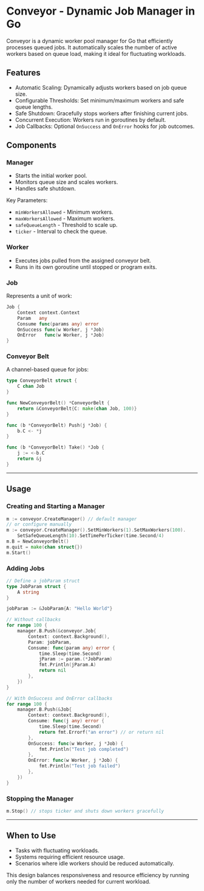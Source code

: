 # Conveyor - Dynamic Job Manager in Go

Conveyor is a dynamic worker pool manager for Go that efficiently processes queued jobs. It automatically scales the number of active workers based on queue load, making it ideal for fluctuating workloads.

## Features

* Automatic Scaling: Dynamically adjusts workers based on job queue size.
* Configurable Thresholds: Set minimum/maximum workers and safe queue lengths.
* Safe Shutdown: Gracefully stops workers after finishing current jobs.
* Concurrent Execution: Workers run in goroutines by default.
* Job Callbacks: Optional `OnSuccess` and `OnError` hooks for job outcomes.

## Components

### Manager

* Starts the initial worker pool.
* Monitors queue size and scales workers.
* Handles safe shutdown.

Key Parameters:

* `minWorkersAllowed` - Minimum workers.
* `maxWorkersAllowed` - Maximum workers.
* `safeQueueLength` - Threshold to scale up.
* `ticker` - Interval to check the queue.

### Worker

* Executes jobs pulled from the assigned conveyor belt.
* Runs in its own goroutine until stopped or program exits.

### Job

Represents a unit of work:

```go
Job {
    Context context.Context
    Param   any
    Consume func(params any) error
    OnSuccess func(w Worker, j *Job)
    OnError   func(w Worker, j *Job)
}
```

### Conveyor Belt

A channel-based queue for jobs:

```go
type ConveyorBelt struct {
    C chan Job
}

func NewConveyorBelt() *ConveyorBelt {
    return &ConveyorBelt{C: make(chan Job, 100)}
}

func (b *ConveyorBelt) Push(j *Job) {
    b.C <- *j
}

func (b *ConveyorBelt) Take() *Job {
    j := <-b.C
    return &j
}
```

---

## Usage

### Creating and Starting a Manager

```go
m := conveyor.CreateManager() // default manager
// or configure manually
m := conveyor.CreateManager().SetMinWorkers(1).SetMaxWorkers(100).
    SetSafeQueueLength(10).SetTimePerTicker(time.Second/4)
m.B = NewConveyorBelt()
m.quit = make(chan struct{})
m.Start()
```

### Adding Jobs

```go
// Define a jobParam struct
type JobParam struct {
    A string
}

jobParam := &JobParam{A: "Hello World"}

// Without callbacks
for range 100 {
    manager.B.Push(&conveyor.Job{
        Context: context.Background(),
        Param: jobParam,
        Consume: func(param any) error {
            time.Sleep(time.Second)
            jParam := param.(*JobParam)
            fmt.Println(jParam.A)
            return nil
        },
    })
}

// With OnSuccess and OnError callbacks
for range 100 {
    manager.B.Push(&Job{
        Context: context.Background(),
        Consume: func(j any) error {
            time.Sleep(time.Second)
            return fmt.Errorf("an error") // or return nil
        },
        OnSuccess: func(w Worker, j *Job) {
            fmt.Println("Test job completed")
        },
        OnError: func(w Worker, j *Job) {
            fmt.Println("Test job failed")
        },
    })
}
```

### Stopping the Manager

```go
m.Stop() // stops ticker and shuts down workers gracefully
```

---

## When to Use

* Tasks with fluctuating workloads.
* Systems requiring efficient resource usage.
* Scenarios where idle workers should be reduced automatically.

This design balances responsiveness and resource efficiency by running only the number of workers needed for current workload.